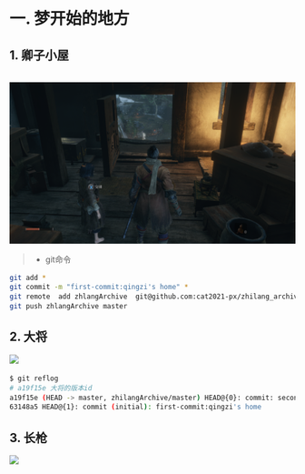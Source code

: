 # 一. 梦开始的地方

## 1. 卿子小屋

​	![卿子小屋](./imgs/卿子小屋.png)

> + git命令

```bash
git add *
git commit -m "first-commit:qingzi's home" *
git remote  add zhlangArchive  git@github.com:cat2021-px/zhilang_archive.git
git push zhlangArchive master
```

## 2. 大将

![](./imgs/河原.png)

```bash
$ git reflog
# a19f15e 大将的版本id
a19f15e (HEAD -> master, zhilangArchive/master) HEAD@{0}: commit: second-commit:dajiang
63148a5 HEAD@{1}: commit (initial): first-commit:qingzi's home

```



## 3. 长枪

![](./imgs/长枪.png)